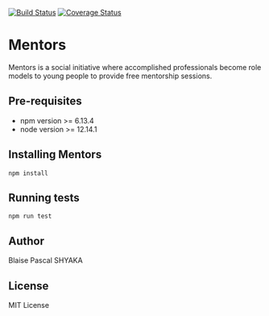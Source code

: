 [![Build Status](https://travis-ci.org/Blaise-Shyaka/Mentors.svg?branch=develop)](https://travis-ci.org/Blaise-Shyaka/Mentors) [![Coverage Status](https://coveralls.io/repos/github/Blaise-Shyaka/Mentors/badge.svg?branch=ft-user-signup-api-endpoint-%23171408793)](https://coveralls.io/github/Blaise-Shyaka/Mentors?branch=ft-user-signup-api-endpoint-%23171408793)

# Mentors

Mentors is a social initiative where accomplished professionals become role models to young people to provide free mentorship sessions.

## Pre-requisites

- npm version >= 6.13.4
- node version >= 12.14.1

## Installing Mentors

`npm install`

## Running tests

`npm run test`

## Author

Blaise Pascal SHYAKA

## License

MIT License